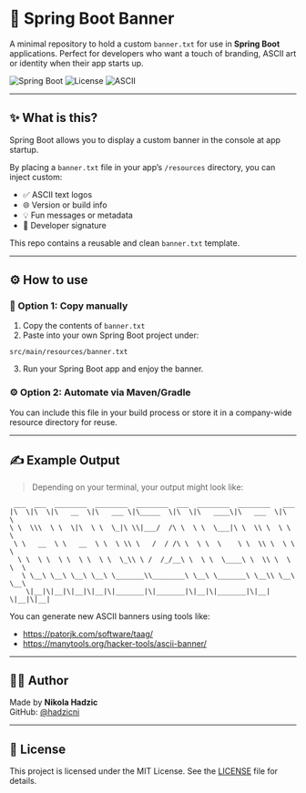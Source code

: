 # 🌱 Spring Boot Banner

A minimal repository to hold a custom `banner.txt` for use in **Spring Boot** applications. Perfect for developers who want a touch of branding, ASCII art or identity when their app starts up.

![Spring Boot](https://img.shields.io/badge/Spring%20Boot-banner.txt-success?logo=springboot)
![License](https://img.shields.io/badge/license-MIT-green)
![ASCII](https://img.shields.io/badge/type-ASCII%20Art-yellow)

---

## ✨ What is this?

Spring Boot allows you to display a custom banner in the console at app startup.

By placing a `banner.txt` file in your app’s `/resources` directory, you can inject custom:

- ✅ ASCII text logos
- 🌐 Version or build info
- 💡 Fun messages or metadata
- 🧪 Developer signature

This repo contains a reusable and clean `banner.txt` template.

---

## ⚙️ How to use

### 🧩 Option 1: Copy manually

1. Copy the contents of `banner.txt`
2. Paste into your own Spring Boot project under:

```
src/main/resources/banner.txt
```

3. Run your Spring Boot app and enjoy the banner.

### ⚙️ Option 2: Automate via Maven/Gradle

You can include this file in your build process or store it in a company-wide resource directory for reuse.

---

## ✍️ Example Output

> Depending on your terminal, your output might look like:

```
 ___  ___  ________  ________  ________  ___  ________  ________   ___     
|\  \|\  \|\   __  \|\   ___ \|\_____  \|\  \|\   ____\|\   ___  \|\  \    
\ \  \\\  \ \  \|\  \ \  \_|\ \\|___/  /\ \  \ \  \___|\ \  \\ \  \ \  \   
 \ \   __  \ \   __  \ \  \ \\ \   /  / /\ \  \ \  \    \ \  \\ \  \ \  \  
  \ \  \ \  \ \  \ \  \ \  \_\\ \ /  /_/__\ \  \ \  \____\ \  \\ \  \ \  \ 
   \ \__\ \__\ \__\ \__\ \_______\\________\ \__\ \_______\ \__\\ \__\ \__\
    \|__|\|__|\|__|\|__|\|_______|\|_______|\|__|\|_______|\|__| \|__|\|__|                       
```

You can generate new ASCII banners using tools like:

- https://patorjk.com/software/taag/
- https://manytools.org/hacker-tools/ascii-banner/

---

## 👨‍💻 Author

Made by **Nikola Hadzic**  
GitHub: [@hadzicni](https://github.com/hadzicni)

---

## 📄 License

This project is licensed under the MIT License. See the [LICENSE](./LICENSE) file for details.
